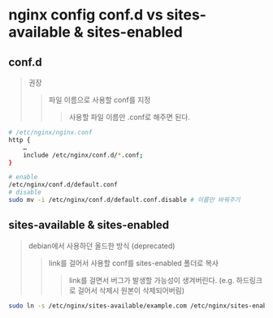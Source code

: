 # nginx config conf.d vs sites-available & sites-enabled

## conf.d

> 권장
>
> > 파일 이름으로 사용할 conf를 지정
> >
> > > 사용할 파일 이름만 .conf로 해주면 된다.

```sh
# /etc/nginx/nginx.conf
http {
    …
    include /etc/nginx/conf.d/*.conf;
}

# enable
/etc/nginx/conf.d/default.conf
# disable
sudo mv -i /etc/nginx/conf.d/default.conf.disable # 이름만 바꿔주기
```

## sites-available & sites-enabled

> debian에서 사용하던 올드한 방식 (deprecated)
>
> > link를 걸어서 사용할 conf를 sites-enabled 폴더로 복사
> >
> > > link를 걸면서 버그가 발생할 가능성이 생겨버린다. (e.g. 하드링크로 걸어서 삭제시 원본이 삭제되어버림)

```sh
sudo ln -s /etc/nginx/sites-available/example.com /etc/nginx/sites-enabled/
```
